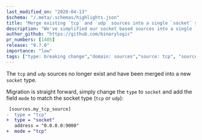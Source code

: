 ```yaml
---
last_modified_on: "2020-04-13"
$schema: "/.meta/.schemas/highlights.json"
title: "Merge existing `tcp` and `udp` sources into a single `socket` source"
description: "We've simplified our socket based sources into a single `socket` source"
author_github: "https://github.com/binarylogic"
pr_numbers: [1485]
release: "0.7.0"
importance: "low"
tags: ["type: breaking change","domain: sources","source: tcp", "source: udp"]
---
```


The `tcp` and `udp` sources no longer exist and have been merged into a new
`socket` type.

Migration is straight forward, simply change the `type` to `socket` and add the
field `mode` to match the socket type (`tcp` or `udp`):

```diff title="vector.toml"
 [sources.my_tcp_source]
-  type = "tcp"
+  type = "socket"
   address = "0.0.0.0:9000"
+  mode = "tcp"
```



